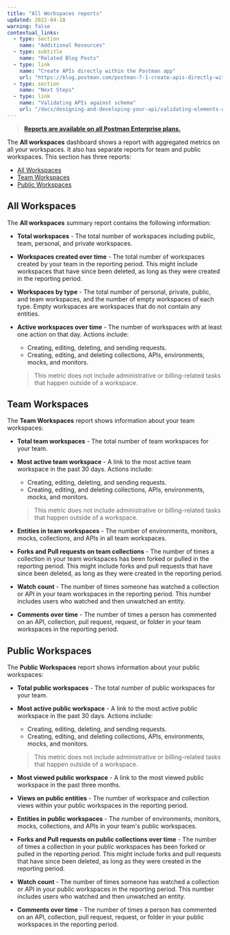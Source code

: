 ```yaml
---
title: "All Workspaces reports"
updated: 2022-04-18
warning: false
contextual_links:
  - type: section
    name: "Additional Resources"
  - type: subtitle
    name: "Related Blog Posts"
  - type: link
    name: "Create APIs directly within the Postman app"
    url: "https://blog.postman.com/postman-7-1-create-apis-directly-within-the-postman-app/"
  - type: section
    name: "Next Steps"
  - type: link
    name: "Validating APIs against schema"
    url: "/docs/designing-and-developing-your-api/validating-elements-against-schema/"
---
```


> [__Reports are available on all Postman Enterprise plans.__](https://www.postman.com/pricing)

The **All workspaces** dashboard shows a report with aggregated metrics on all your workspaces. It also has separate reports for team and public workspaces. This section has three reports:

* [All Workspaces](#all-workspaces)
* [Team Workspaces](#team-workspaces)
* [Public Workspaces](#public-workspaces)

## All Workspaces

The **All workspaces** summary report contains the following information:

* **Total workspaces** - The total number of workspaces including public, team, personal, and private workspaces.
* **Workspaces created over time** - The total number of workspaces created by your team in the reporting period. This might include workspaces that have since been deleted, as long as they were created in the reporting period.
* **Workspaces by type** - The total number of personal, private, public, and team workspaces, and the number of empty workspaces of each type. Empty workspaces are workspaces that do not contain any entities.
* **Active workspaces over time** - The number of workspaces with at least one action on that day. Actions include:

    * Creating, editing, deleting, and sending requests.
    * Creating, editing, and deleting collections, APIs, environments, mocks, and monitors.

    > This metric does not include administrative or billing-related tasks that happen outside of a workspace.

## Team Workspaces

The **Team Workspaces** report shows information about your team workspaces:

* **Total team workspaces** - The total number of team workspaces for your team.
* **Most active team workspace** - A link to the most active team workspace in the past 30 days. Actions include:

    * Creating, editing, deleting, and sending requests.
    * Creating, editing, and deleting collections, APIs, environments, mocks, and monitors.

    > This metric does not include administrative or billing-related tasks that happen outside of a workspace.

* **Entities in team workspaces** - The number of environments, monitors, mocks, collections, and APIs in all team workspaces.
* **Forks and Pull requests on team collections** - The number of times a collection in your team workspaces has been forked or pulled in the reporting period. This might include forks and pull requests that have since been deleted, as long as they were created in the reporting period.
* **Watch count** - The number of times someone has watched a collection or API in your team workspaces in the reporting period. This number includes users who watched and then unwatched an entity.
* **Comments over time** - The number of times a person has commented on an API, collection, pull request, request, or folder in your team workspaces in the reporting period.

## Public Workspaces

The **Public Workspaces** report shows information about your public workspaces:

* **Total public workspaces** - The total number of public workspaces for your team.
* **Most active public workspace** - A link to the most active public workspace in the past 30 days. Actions include:

    * Creating, editing, deleting, and sending requests.
    * Creating, editing, and deleting collections, APIs, environments, mocks, and monitors.

    > This metric does not include administrative or billing-related tasks that happen outside of a workspace.

* **Most viewed public workspace** - A link to the most viewed public workspace in the past three months.
* **Views on public entities** - The number of workspace and collection views within your public workspaces in the reporting period.
* **Entities in public workspaces** - The number of environments, monitors, mocks, collections, and APIs in your team's public workspaces.
* **Forks and Pull requests on public collections over time** - The number of times a collection in your public workspaces has been forked or pulled in the reporting period. This might include forks and pull requests that have since been deleted, as long as they were created in the reporting period.
* **Watch count** - The number of times someone has watched a collection or API in your public workspaces in the reporting period. This number includes users who watched and then unwatched an entity.
* **Comments over time** - The number of times a person has commented on an API, collection, pull request, request, or folder in your public workspaces in the reporting period.
